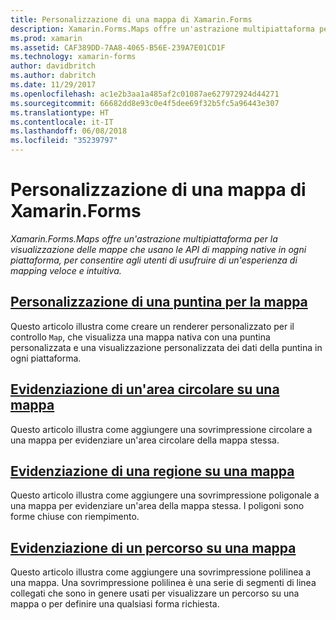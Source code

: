 ```yaml
---
title: Personalizzazione di una mappa di Xamarin.Forms
description: Xamarin.Forms.Maps offre un'astrazione multipiattaforma per la visualizzazione delle mappe che usano le API di mapping native in ogni piattaforma, per consentire agli utenti di usufruire di un'esperienza di mapping veloce e intuitiva.
ms.prod: xamarin
ms.assetid: CAF389DD-7AA8-4065-B56E-239A7E01CD1F
ms.technology: xamarin-forms
author: davidbritch
ms.author: dabritch
ms.date: 11/29/2017
ms.openlocfilehash: ac1e2b3aa1a485af2c01087ae627972924d44271
ms.sourcegitcommit: 66682dd8e93c0e4f5dee69f32b5fc5a96443e307
ms.translationtype: HT
ms.contentlocale: it-IT
ms.lasthandoff: 06/08/2018
ms.locfileid: "35239797"
---
```

# <a name="customizing-a-xamarinforms-map"></a>Personalizzazione di una mappa di Xamarin.Forms

_Xamarin.Forms.Maps offre un'astrazione multipiattaforma per la visualizzazione delle mappe che usano le API di mapping native in ogni piattaforma, per consentire agli utenti di usufruire di un'esperienza di mapping veloce e intuitiva._

## <a name="customizing-a-map-pincustomized-pinmd"></a>[Personalizzazione di una puntina per la mappa](customized-pin.md)

Questo articolo illustra come creare un renderer personalizzato per il controllo `Map`, che visualizza una mappa nativa con una puntina personalizzata e una visualizzazione personalizzata dei dati della puntina in ogni piattaforma.

## <a name="highlighting-a-circular-area-on-a-mapcircle-map-overlaymd"></a>[Evidenziazione di un'area circolare su una mappa](circle-map-overlay.md)

Questo articolo illustra come aggiungere una sovrimpressione circolare a una mappa per evidenziare un'area circolare della mappa stessa.

## <a name="highlighting-a-region-on-a-mappolygon-map-overlaymd"></a>[Evidenziazione di una regione su una mappa](polygon-map-overlay.md)

Questo articolo illustra come aggiungere una sovrimpressione poligonale a una mappa per evidenziare un'area della mappa stessa. I poligoni sono forme chiuse con riempimento.

## <a name="highlighting-a-route-on-a-mappolyline-map-overlaymd"></a>[Evidenziazione di un percorso su una mappa](polyline-map-overlay.md)

Questo articolo illustra come aggiungere una sovrimpressione polilinea a una mappa. Una sovrimpressione polilinea è una serie di segmenti di linea collegati che sono in genere usati per visualizzare un percorso su una mappa o per definire una qualsiasi forma richiesta.
